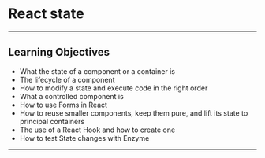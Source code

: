 # React state  
__________________________________________________  

## Learning Objectives  
  
- What the state of a component or a container is  
- The lifecycle of a component  
- How to modify a state and execute code in the right order  
- What a controlled component is  
- How to use Forms in React  
- How to reuse smaller components, keep them pure, and lift its state to principal containers  
- The use of a React Hook and how to create one  
- How to test State changes with Enzyme  
___________________________________________________  